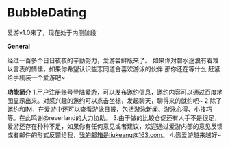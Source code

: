 # BubbleDating

爱游v1.0来了，现在处于内测阶段


<strong>General</strong>


经过一百多个日日夜夜的辛勤努力，爱游尝鲜版来了。
如果你对碧水逐浪有着难以言表的情愫，如果你希望认识些志同道合喜欢游泳的伙伴
那你还在等什么
赶紧给手机装一个爱游吧~


<strong>功能简介</strong>
1.用户注册账号登陆爱游，可以发布邀约信息，邀约内容可以通过百度地图显示出来。对感兴趣的邀约可以点击坐标，发起聊天，聊得来的就约吧~
2.除了邀约和IM，在爱游中还可以查看游泳日报，包括游泳新闻、游泳心得、小技巧等。在此鸣谢@reverland的大力协助。
3.由于做的比较仓促还有人手不是很足，爱游还存在种种不足，如果你有任何意见或者建议，欢迎通过爱游内部的意见反馈或者邮件的形式反馈给我，我的邮箱是liukeang@163.com。
4.愿爱游越来越好~




